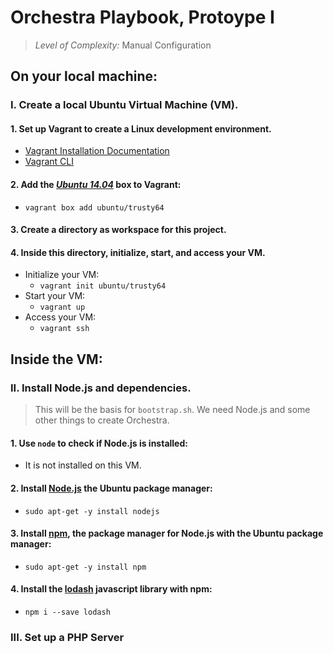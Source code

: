 # Orchestra Playbook, Protoype I
> *Level of Complexity:* Manual Configuration

## On your local machine:

### I. Create a local Ubuntu Virtual Machine (VM).
#### 1. Set up Vagrant to create a Linux development environment.

* [Vagrant Installation Documentation](https://www.vagrantup.com/docs/installation/)
* [Vagrant CLI](https://www.vagrantup.com/docs/cli/) 

#### 2. Add the [_Ubuntu 14.04_]((https://app.vagrantup.com/ubuntu/boxes/trusty64) ) box to Vagrant:
* `vagrant box add ubuntu/trusty64`

#### 3. Create a directory as workspace for this project. 
 
#### 4. Inside this directory, initialize, start, and access your VM.
  * Initialize your VM: 
    *  `vagrant init ubuntu/trusty64`
  * Start your VM:
    *  `vagrant up`
  * Access your VM:
    *  `vagrant ssh`

## Inside the VM:

### II. Install Node.js and dependencies.
> This will be the basis for `bootstrap.sh`. We need Node.js and some other things to create Orchestra.

#### 1. Use `node` to check if Node.js is installed:
* It is not installed on this VM.
  
#### 2.  Install [Node.js](https://nodejs.org/en/) the Ubuntu package manager:
* `sudo apt-get -y install nodejs`
  
#### 3. Install [npm](https://docs.npmjs.com/), the package manager for Node.js with the Ubuntu package manager:
* `sudo apt-get -y install npm` 

#### 4. Install the [lodash](https://www.npmjs.com/package/lodash) javascript library with npm:
* `npm i --save lodash`

### III. Set up a PHP Server 





